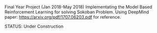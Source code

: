 Final Year Project (Jan 2018-May 2018) 
Implementating the Model Based Reinforcement Learning for solving Sokoban Problem.
Using DeepMind paper: https://arxiv.org/pdf/1707.06203.pdf for reference.

STATUS: Under Construction
